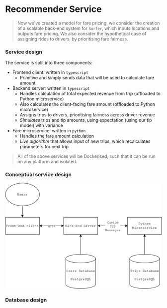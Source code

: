 # Recommender Service

> Now we've created a model for fare pricing, we consider the creation of a scalable back-end system for `Surfer`, which inputs locations and outputs fare pricing.
> We also consider the hypothetical case of assigning rides to drivers, by prioritising fare fairness.

### Service design

The service is split into three components:
- Frontend client: written in `typescript`
  - Primitive and simply sends data that will be used to calculate fare amount
- Backend server: written in `typescript`
  - Handles calculation of total expected revenue from trip (offloaded to Python microservice)
  - Also calculates the client-facing fare amount (offloaded to Python microservice)
  - Assigns trips to drivers, prioritising fairness across driver revenue
  - *Simulates* trips and tip amounts, using expectation  (using our tip model) with variance
- Fare microservice: written in `python`
  - Handles the fare amount calculation
  - *Live algorithm* that allows input of new trips, which recalculates parameters for next trip

> All of the above services will be Dockerised, such that it can be run on any platform and isolated.

### Conceptual service design

![](./client/static/taxis-and-ubers-service.png)

### Database design